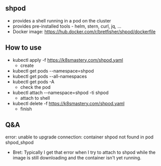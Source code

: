 ## shpod
- provides a shell running in a pod on the cluster
- provides pre-installed tools - helm, stern, curl, jq, ...
- Docker image:  https://hub.docker.com/r/bretfisher/shpod/dockerfile

## How to use
- kubectl apply -f https://k8smastery.com/shpod.yaml
    - create
- kubectl get pods --namespace=shpod
- kubectl get pods --all-namespaces
- kubectl get pods -A
    - check the pod
- kubectl attach --namespace=shpod -ti shpod
    - attach to shell
- kubectl delete -f https://k8smastery.com/shpod.yaml
    - finish

## Q&A
error: unable to upgrade connection: container shpod not found in pod shpod_shpod

- Bret: Typically I get that error when I try to attach to shpod while the image is still downloading and the container isn't yet running.